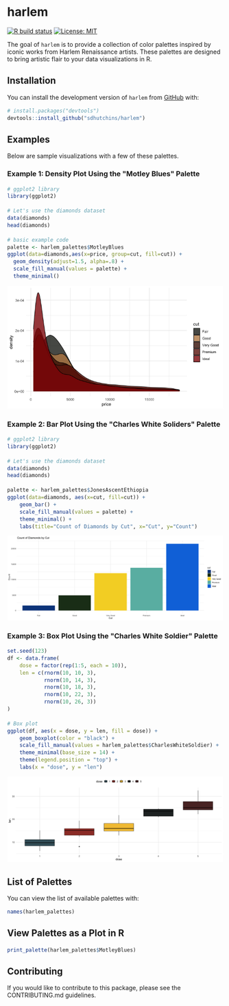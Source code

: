# harlem

<!-- badges: start -->
[![R build status](https://github.com/your_username/harlem/workflows/R-CMD-check/badge.svg)](https://github.com/sdhutchins/harlem/actions)
[![License: MIT](https://img.shields.io/badge/License-MIT-blue.svg)](https://opensource.org/licenses/MIT)
<!-- badges: end -->

The goal of `harlem` is to provide a collection of color palettes inspired by iconic works from Harlem Renaissance artists. These palettes are designed to bring artistic flair to your data visualizations in R.

## Installation

You can install the development version of `harlem` from [GitHub](https://github.com/) with:

``` r
# install.packages("devtools")
devtools::install_github("sdhutchins/harlem")
```

## Examples

Below are sample visualizations with a few of these palettes.

### Example 1: Density Plot Using the "Motley Blues" Palette
```r
# ggplot2 library
library(ggplot2)
 
# Let's use the diamonds dataset
data(diamonds)
head(diamonds)

# basic example code
palette <- harlem_palettes$MotleyBlues
ggplot(data=diamonds,aes(x=price, group=cut, fill=cut)) + 
  geom_density(adjust=1.5, alpha=.8) +
  scale_fill_manual(values = palette) +
  theme_minimal()
```
![Motley Blues](motley_blues_density.png)

### Example 2: Bar Plot Using the "Charles White Soliders" Palette

```r
# ggplot2 library
library(ggplot2)
 
# Let's use the diamonds dataset
data(diamonds)
head(diamonds)

palette <- harlem_palettes$JonesAscentEthiopia
ggplot(data=diamonds, aes(x=cut, fill=cut)) + 
    geom_bar() +
    scale_fill_manual(values = palette) +
    theme_minimal() +
    labs(title="Count of Diamonds by Cut", x="Cut", y="Count")
```
![Alternative Text](jones_ascent_ethiopia.png)

### Example 3: Box Plot Using the "Charles White Soldier" Palette

```r
set.seed(123)
df <- data.frame(
    dose = factor(rep(1:5, each = 10)),
    len = c(rnorm(10, 10, 3),
            rnorm(10, 14, 3),
            rnorm(10, 18, 3),
            rnorm(10, 22, 3),
            rnorm(10, 26, 3))
)

# Box plot
ggplot(df, aes(x = dose, y = len, fill = dose)) +
    geom_boxplot(color = "black") +
    scale_fill_manual(values = harlem_palettes$CharlesWhiteSoldier) +
    theme_minimal(base_size = 14) +
    theme(legend.position = "top") +
    labs(x = "dose", y = "len")
```
![Alternative Text](charles_white_soldier.png)

## List of Palettes

You can view the list of available palettes with:
```r
names(harlem_palettes)
```

## View Palettes as a Plot in R

```r
print_palette(harlem_palettes$MotleyBlues)
```

## Contributing

If you would like to contribute to this package, please see the CONTRIBUTING.md guidelines.


